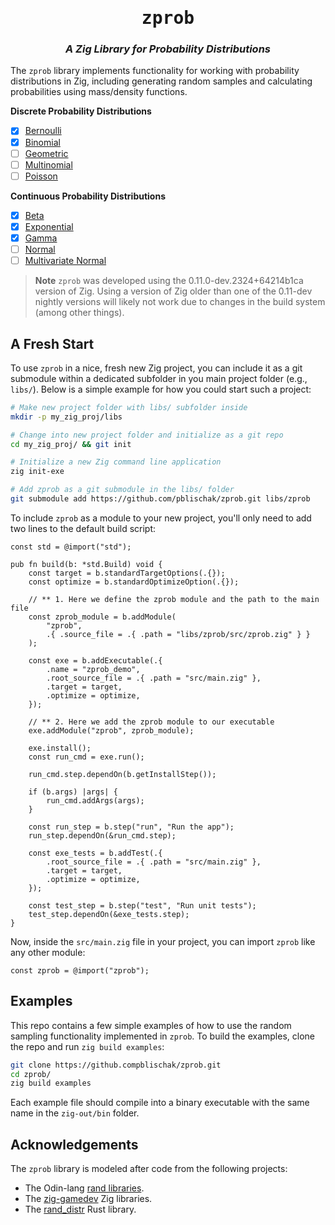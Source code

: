 <div align="center">
<h1><tt>zprob</tt></h1>
<h3><i>
A Zig Library for Probability Distributions
</i></h3>
</div>

The `zprob` library implements functionality for working with probability distributions in Zig,
including generating random samples and calculating probabilities using mass/density functions.

**Discrete Probability Distributions**

 - [X] [Bernoulli](https://en.wikipedia.org/wiki/Bernoulli_distribution)
 - [X] [Binomial](https://en.wikipedia.org/wiki/Binomial_distribution)
 - [ ] [Geometric](https://en.wikipedia.org/wiki/Geometric_distribution)
 - [ ] [Multinomial](https://en.wikipedia.org/wiki/Multinomial_distribution)
 - [ ] [Poisson](https://en.wikipedia.org/wiki/Poisson_distribution)

**Continuous Probability Distributions**

 - [X] [Beta](https://en.wikipedia.org/wiki/Beta_distribution)
 - [X] [Exponential](https://en.wikipedia.org/wiki/Exponential_distribution)
 - [X] [Gamma](https://en.wikipedia.org/wiki/Gamma_distribution)
 - [ ] [Normal](https://en.wikipedia.org/wiki/Normal_distribution)
 - [ ] [Multivariate Normal](https://en.wikipedia.org/wiki/Multivariate_normal_distribution)

> **Note**
> `zprob` was developed using the 0.11.0-dev.2324+64214b1ca version of Zig.
> Using a version of Zig older than one of the 0.11-dev nightly versions will
> likely not work due to changes in the build system (among other things).

## A Fresh Start

To use `zprob` in a nice, fresh new Zig project, you can include it as
a git submodule within a dedicated subfolder in you main project folder (e.g.,
`libs/`). Below is a simple example for how you could start such a project:

```bash
# Make new project folder with libs/ subfolder inside
mkdir -p my_zig_proj/libs

# Change into new project folder and initialize as a git repo
cd my_zig_proj/ && git init

# Initialize a new Zig command line application
zig init-exe

# Add zprob as a git submodule in the libs/ folder
git submodule add https://github.com/pblischak/zprob.git libs/zprob
```

To include `zprob` as a module to your new project, you'll only need to add two lines to
the default build script:

```zig
const std = @import("std");

pub fn build(b: *std.Build) void {
    const target = b.standardTargetOptions(.{});
    const optimize = b.standardOptimizeOption(.{});

    // ** 1. Here we define the zprob module and the path to the main file
    const zprob_module = b.addModule(
        "zprob",
        .{ .source_file = .{ .path = "libs/zprob/src/zprob.zig" } }
    );

    const exe = b.addExecutable(.{
        .name = "zprob_demo",
        .root_source_file = .{ .path = "src/main.zig" },
        .target = target,
        .optimize = optimize,
    });

    // ** 2. Here we add the zprob module to our executable
    exe.addModule("zprob", zprob_module);

    exe.install();
    const run_cmd = exe.run();

    run_cmd.step.dependOn(b.getInstallStep());

    if (b.args) |args| {
        run_cmd.addArgs(args);
    }

    const run_step = b.step("run", "Run the app");
    run_step.dependOn(&run_cmd.step);

    const exe_tests = b.addTest(.{
        .root_source_file = .{ .path = "src/main.zig" },
        .target = target,
        .optimize = optimize,
    });

    const test_step = b.step("test", "Run unit tests");
    test_step.dependOn(&exe_tests.step);
}
```

Now, inside the `src/main.zig` file in your project, you can import `zprob` like any other
module:

```zig
const zprob = @import("zprob");
```

## Examples

This repo contains a few simple examples of how to use the random sampling functionality
implemented in `zprob`. To build the examples, clone the repo and run
`zig build examples`:

```bash
git clone https://github.compblischak/zprob.git
cd zprob/
zig build examples
```

Each example file should compile into a binary executable with the same name in the `zig-out/bin`
folder.

## Acknowledgements

The `zprob` library is modeled after code from the following projects:

 - The Odin-lang [rand libraries](https://github.com/odin-lang/Odin/tree/master/core/math/rand).
 - The [zig-gamedev](https://github.com/michal-z/zig-gamedev) Zig libraries.
 - The [rand_distr](https://github.com/rust-random/rand/tree/master/rand_distr) Rust library.
